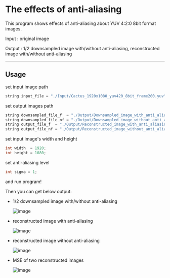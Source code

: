 # The effects of anti-aliasing
This program shows effects of anti-aliasing about YUV 4:2:0 8bit format images.

Input  : original image

Output : 1/2 downsampled image with/without anti-aliasing, reconstructed image with/without anti-aliasing

----------------

## Usage
set input image path
``` C++
string input_file = "./Input/Cactus_1920x1080_yuv420_8bit_frame200.yuv";
```

set output images path
``` C++
string downsampled_file_f  = "./Output/Downsampled_image_with_anti_aliasing.yuv";
string downsampled_file_nf = "./Output/Downsampled_image_without_anti_aliasing.yuv";
string output_file_f  = "./Output/Reconstructed_image_with_anti_aliasing.yuv";
string output_file_nf = "./Output/Reconstructed_image_without_anti_aliasing.yuv";
```

set input image's width and height
``` C++
int width  = 1920;
int height = 1080; 
```

set anti-aliasing level
``` C++
int sigma = 1;
```
and run program!

Then you can get below output:

+ 1/2 downsampled image with/without anti-aliasing

  ![image](https://user-images.githubusercontent.com/26856370/148549493-c4ac451e-7223-40ed-8614-d7eb75ca724d.png) 

+ reconstructed image with anti-aliasing

  ![image](https://user-images.githubusercontent.com/26856370/148549845-e3597e96-4ff5-4d71-beaf-49d38b0afec3.png)

+ reconstructed image without anti-aliasing

  ![image](https://user-images.githubusercontent.com/26856370/148549878-a5a7692b-08af-458e-adc5-eb170ff3ad46.png)

+ MSE of two reconstructed images

  ![image](https://user-images.githubusercontent.com/26856370/148550205-410ff7cb-8be3-4177-bc58-7549386d2a52.png)

